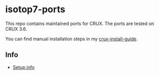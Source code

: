 # isotop7-ports

This repo contains maintained ports for CRUX. The ports are tested on CRUX 3.6.

You can find manual installation steps in my [crux-install-guide](https://github.com/Isotop7/crux-install-guide).

## Info

- [Setup info](https://crux.nu/Wiki/SettingUpAnHttpupRepo)

